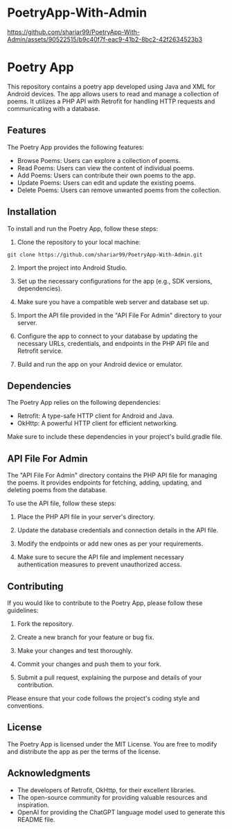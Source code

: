 # PoetryApp-With-Admin

https://github.com/shariar99/PoetryApp-With-Admin/assets/90522515/b9c40f7f-eac9-41b2-8bc2-42f2634523b3



# Poetry App

This repository contains a poetry app developed using Java and XML for Android devices.
The app allows users to read and manage a collection of poems. It utilizes a PHP API with Retrofit for handling HTTP 
requests and communicating with a database.

## Features

The Poetry App provides the following features:

- Browse Poems: Users can explore a collection of poems.
- Read Poems: Users can view the content of individual poems.
- Add Poems: Users can contribute their own poems to the app.
- Update Poems: Users can edit and update the existing poems.
- Delete Poems: Users can remove unwanted poems from the collection.

## Installation

To install and run the Poetry App, follow these steps:

1. Clone the repository to your local machine:

``git clone https://github.com/shariar99/PoetryApp-With-Admin.git``


2. Import the project into Android Studio.

3. Set up the necessary configurations for the app (e.g., SDK versions, dependencies).

4. Make sure you have a compatible web server and database set up. 

5. Import the API file provided in the "API File For Admin" directory to your server.

6. Configure the app to connect to your database by updating the necessary URLs, credentials, and endpoints in the PHP API file and Retrofit service.

7. Build and run the app on your Android device or emulator.

## Dependencies

The Poetry App relies on the following dependencies:

- Retrofit: A type-safe HTTP client for Android and Java.
- OkHttp: A powerful HTTP client for efficient networking.


Make sure to include these dependencies in your project's build.gradle file.

## API File For Admin

The "API File For Admin" directory contains the PHP API file for managing the poems. It provides endpoints for fetching, adding, updating, and deleting poems from the database.

To use the API file, follow these steps:

1. Place the PHP API file in your server's directory.

2. Update the database credentials and connection details in the API file.

3. Modify the endpoints or add new ones as per your requirements.

4. Make sure to secure the API file and implement necessary authentication measures to prevent unauthorized access.

## Contributing

If you would like to contribute to the Poetry App, please follow these guidelines:

1. Fork the repository.

2. Create a new branch for your feature or bug fix.

3. Make your changes and test thoroughly.

4. Commit your changes and push them to your fork.

5. Submit a pull request, explaining the purpose and details of your contribution.

Please ensure that your code follows the project's coding style and conventions.

## License

The Poetry App is licensed under the MIT License. You are free to modify and distribute the app as per the terms of the license.

## Acknowledgments

- The developers of Retrofit, OkHttp, for their excellent libraries.
- The open-source community for providing valuable resources and inspiration.
- OpenAI for providing the ChatGPT language model used to generate this README file.
